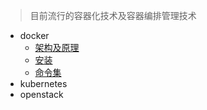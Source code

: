 

> 目前流行的容器化技术及容器编排管理技术
- docker
  - [架构及原理](docs/containerization/docker/architecture.md)
  - [安装](docs/containerization/docker/install.md)
  - [命令集](docs/containerization/docker/command.md)
- kubernetes
- openstack